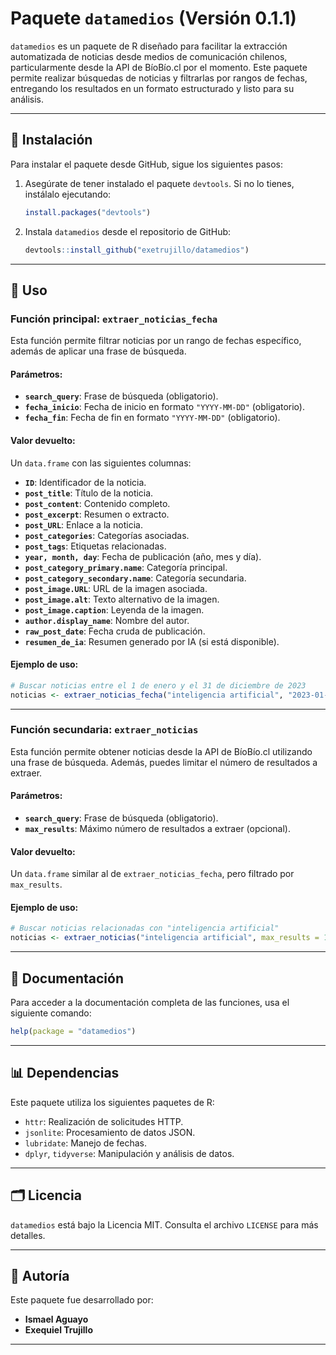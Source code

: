 # Paquete `datamedios` (Versión 0.1.1)

`datamedios` es un paquete de R diseñado para facilitar la extracción automatizada de noticias desde medios de comunicación chilenos, particularmente desde la API de BíoBío.cl por el momento. Este paquete permite realizar búsquedas de noticias y filtrarlas por rangos de fechas, entregando los resultados en un formato estructurado y listo para su análisis.

------------------------------------------------------------------------

## 🔧 Instalación

Para instalar el paquete desde GitHub, sigue los siguientes pasos:

1.  Asegúrate de tener instalado el paquete `devtools`. Si no lo tienes, instálalo ejecutando:

    ``` r
    install.packages("devtools")
    ```

2.  Instala `datamedios` desde el repositorio de GitHub:

    ``` r
    devtools::install_github("exetrujillo/datamedios")
    ```

------------------------------------------------------------------------

## 🔄 Uso

### Función principal: `extraer_noticias_fecha`

Esta función permite filtrar noticias por un rango de fechas específico, además de aplicar una frase de búsqueda.

#### **Parámetros:**

-   **`search_query`**: Frase de búsqueda (obligatorio).
-   **`fecha_inicio`**: Fecha de inicio en formato `"YYYY-MM-DD"` (obligatorio).
-   **`fecha_fin`**: Fecha de fin en formato `"YYYY-MM-DD"` (obligatorio).

#### **Valor devuelto:**

Un `data.frame` con las siguientes columnas:

-   **`ID`**: Identificador de la noticia.
-   **`post_title`**: Título de la noticia.
-   **`post_content`**: Contenido completo.
-   **`post_excerpt`**: Resumen o extracto.
-   **`post_URL`**: Enlace a la noticia.
-   **`post_categories`**: Categorías asociadas.
-   **`post_tags`**: Etiquetas relacionadas.
-   **`year, month, day`**: Fecha de publicación (año, mes y día).
-   **`post_category_primary.name`**: Categoría principal.
-   **`post_category_secondary.name`**: Categoría secundaria.
-   **`post_image.URL`**: URL de la imagen asociada.
-   **`post_image.alt`**: Texto alternativo de la imagen.
-   **`post_image.caption`**: Leyenda de la imagen.
-   **`author.display_name`**: Nombre del autor.
-   **`raw_post_date`**: Fecha cruda de publicación.
-   **`resumen_de_ia`**: Resumen generado por IA (si está disponible).

#### **Ejemplo de uso:**

``` r
# Buscar noticias entre el 1 de enero y el 31 de diciembre de 2023
noticias <- extraer_noticias_fecha("inteligencia artificial", "2023-01-01", "2023-12-31")
```

------------------------------------------------------------------------

### Función secundaria: `extraer_noticias`

Esta función permite obtener noticias desde la API de BíoBío.cl utilizando una frase de búsqueda. Además, puedes limitar el número de resultados a extraer.

#### **Parámetros:**

-   **`search_query`**: Frase de búsqueda (obligatorio).
-   **`max_results`**: Máximo número de resultados a extraer (opcional).

#### **Valor devuelto:**

Un `data.frame` similar al de `extraer_noticias_fecha`, pero filtrado por `max_results`.

#### **Ejemplo de uso:**

``` r
# Buscar noticias relacionadas con "inteligencia artificial"
noticias <- extraer_noticias("inteligencia artificial", max_results = 100)
```

------------------------------------------------------------------------

## 🔖 Documentación

Para acceder a la documentación completa de las funciones, usa el siguiente comando:

``` r
help(package = "datamedios")
```

------------------------------------------------------------------------

## 📊 Dependencias

Este paquete utiliza los siguientes paquetes de R:

-   `httr`: Realización de solicitudes HTTP.
-   `jsonlite`: Procesamiento de datos JSON.
-   `lubridate`: Manejo de fechas.
-   `dplyr`, `tidyverse`: Manipulación y análisis de datos.

------------------------------------------------------------------------

## 🗂️ Licencia

`datamedios` está bajo la Licencia MIT. Consulta el archivo `LICENSE` para más detalles.

------------------------------------------------------------------------

## 👤 Autoría

Este paquete fue desarrollado por:

-   **Ismael Aguayo**
-   **Exequiel Trujillo**

------------------------------------------------------------------------
